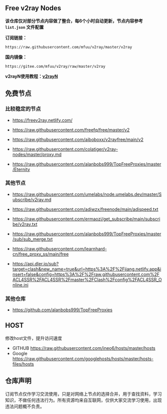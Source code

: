 ## Free v2ray Nodes

**该仓库仅对部分节点内容做了整合，每6个小时自动更新，节点内容参考 `list.json` 文件配置**

**订阅链接：**
```
https://raw.githubusercontent.com/mfuu/v2ray/master/v2ray
```

**国内镜像：**
```
https://gitee.com/mfuu/v2ray/raw/master/v2ray
```

**v2rayN使用教程：[v2rayN](https://github.com/freefq/tutorials)**

## 免费节点

### 比较稳定的节点

* https://freev2ray.netlify.com/

* https://raw.githubusercontent.com/freefq/free/master/v2

* https://raw.githubusercontent.com/aiboboxx/v2rayfree/main/v2

* https://raw.githubusercontent.com/colatiger/v2ray-nodes/master/proxy.md

* https://raw.githubusercontent.com/alanbobs999/TopFreeProxies/master/Eternity

### 其他节点

* https://raw.githubusercontent.com/umelabs/node.umelabs.dev/master/Subscribe/v2ray.md

* https://raw.githubusercontent.com/adiwzx/freenode/main/adispeed.txt 

* https://raw.githubusercontent.com/ermaozi/get_subscribe/main/subscribe/v2ray.txt

* https://raw.githubusercontent.com/alanbobs999/TopFreeProxies/master/sub/sub_merge.txt

* https://raw.githubusercontent.com/learnhard-cn/free_proxy_ss/main/free

* https://api.dler.io/sub?target=clash&new_name=true&url=https%3A%2F%2Fjiang.netlify.app&insert=false&config=https%3A%2F%2Fraw.githubusercontent.com%2FACL4SSR%2FACL4SSR%2Fmaster%2FClash%2Fconfig%2FACL4SSR_Online.ini


### 其他仓库

* https://github.com/alanbobs999/TopFreeProxies

## HOST

修改host文件，提升访问速度

* GITHUB https://raw.githubusercontent.com/ineo6/hosts/master/hosts
* Google https://raw.githubusercontent.com/googlehosts/hosts/master/hosts-files/hosts


## 仓库声明

订阅节点仅作学习交流使用，只是对网络上节点的选择合并，用于查找资料，学习知识，不做任何违法行为。所有资源均来自互联网，仅供大家交流学习使用，出现违法问题概不负责。
